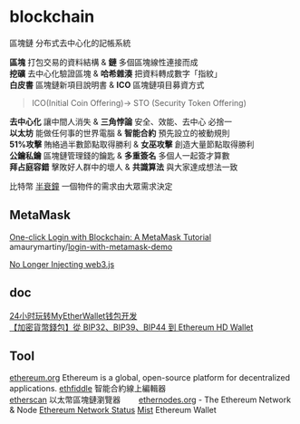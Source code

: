 # blockchain

區塊鏈 分布式去中心化的記帳系統  

**區塊** 打包交易的資料結構 & **鏈** 多個區塊線性連接而成  
**挖礦** 去中心化驗證區塊 & **哈希雜湊** 把資料轉成數字「指紋」  
**白皮書** 區塊鏈新項目說明書  & **ICO** 區塊鏈項目募資方式 
> ICO(Initial Coin Offering)-> STO (Security Token Offering)  

**去中心化** 讓中間人消失  & **三角悖論** 安全、效能、去中心 必捨一  
**以太坊** 能做任何事的世界電腦  & **智能合約** 預先設立的被動規則  
**51%攻擊** 賄絡過半數節點取得勝利  & **女巫攻擊** 創造大量節點取得勝利     
**公鑰私鑰** 區塊鏈管理錢的鑰匙  & **多重簽名** 多個人一起簽才算數        
**拜占庭容錯** 擊敗好人群中的壞人  & **共識算法** 與大家達成想法一致     

比特幣 [半衰鐘](https://www.bitcoinclock.com/) 一個物件的需求由大眾需求決定

## MetaMask

[One-click Login with Blockchain: A MetaMask Tutorial](https://www.toptal.com/ethereum/one-click-login-flows-a-metamask-tutorial)  
amaurymartiny/[login-with-metamask-demo](https://github.com/amaurymartiny/login-with-metamask-demo)  

[No Longer Injecting web3.js](https://medium.com/metamask/no-longer-injecting-web3-js-4a899ad6e59e)  

## doc

[24小时玩转MyEtherWallet钱包开发](https://chaindesk.cn/witbook/1/3)  
[【加密貨幣錢包】從 BIP32、BIP39、BIP44 到 Ethereum HD Wallet](https://medium.com/taipei-ethereum-meetup/虛擬貨幣錢包-從-bip32-bip39-bip44-到-ethereum-hd-ｗallet-a40b1c87c1f7)  

## Tool

[ethereum.org](https://ethereum.org/) Ethereum is a global, open-source platform for decentralized applications.
[ethfiddle](https://ethfiddle.com/) 智能合約線上編輯器  
[etherscan](https://etherscan.io/) 以太幣區塊鏈瀏覽器　　
[ethernodes.org](https://www.ethernodes.org/) - The Ethereum Network & Node
[Ethereum Network Status](https://ethstats.net/)
[Mist](https://github.com/ethereum/mist/releases) Ethereum Wallet
